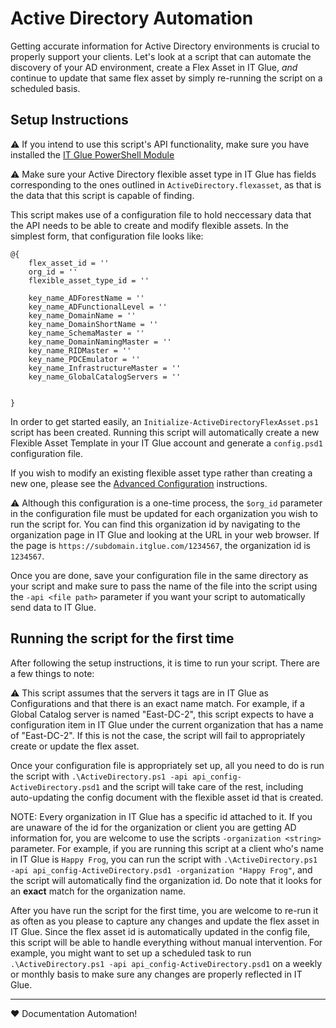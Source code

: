 # Active Directory Automation

Getting accurate information for Active Directory environments is crucial to properly support your clients. Let's look at a script that can automate the discovery of your AD environment, create a Flex Asset in IT Glue, *and* continue to update that same flex asset by simply re-running the script on a scheduled basis.

## Setup Instructions

:warning: If you intend to use this script's API functionality, make sure you have installed the [IT Glue PowerShell Module](https://github.com/Celerium/ITGlue-PowerShellWrapper)

:warning: Make sure your Active Directory flexible asset type in IT Glue has fields corresponding to the ones outlined in `ActiveDirectory.flexasset`, as that is the data that this script is capable of finding.

This script makes use of a configuration file to hold neccessary data that the API needs to be able to create and modify flexible assets. In the simplest form, that configuration file looks like:

```posh
@{
    flex_asset_id = ''
    org_id = ''
    flexible_asset_type_id = ''

    key_name_ADForestName = ''
    key_name_ADFunctionalLevel = ''
    key_name_DomainName = ''
    key_name_DomainShortName = ''
    key_name_SchemaMaster = ''
    key_name_DomainNamingMaster = ''
    key_name_RIDMaster = ''
    key_name_PDCEmulator = ''
    key_name_InfrastructureMaster = ''
    key_name_GlobalCatalogServers = ''


}
```

In order to get started easily, an `Initialize-ActiveDirectoryFlexAsset.ps1` script has been created. Running this script will automatically create a new Flexible Asset Template in your IT Glue account and generate a `config.psd1` configuration file.

If you wish to modify an existing flexible asset type rather than creating a new one, please see the [Advanced Configuration](https://github.com/itglue/automation/blob/master/Active%20Directory/Advanced%20Configuration.md) instructions.

:warning: Although this configuration is a one-time process, the `$org_id` parameter in the configuration file must be updated for each organization you wish to run the script for. You can find this organization id by navigating to the organization page in IT Glue and looking at the URL in your web browser. If the page is `https://subdomain.itglue.com/1234567`, the organization id is `1234567`.

Once you are done, save your configuration file in the same directory as your script and make sure to pass the name of the file into the script using the `-api <file path>` parameter if you want your script to automatically send data to IT Glue.

## Running the script for the first time

After following the setup instructions, it is time to run your script. There are a few things to note:

:warning: This script assumes that the servers it tags are in IT Glue as Configurations and that there is an exact name match. For example, if a Global Catalog server is named "East-DC-2", this script expects to have a configuration item in IT Glue under the current organization that has a name of "East-DC-2". If this is not the case, the script will fail to appropriately create or update the flex asset.

Once your configuration file is appropriately set up, all you need to do is run the script with `.\ActiveDirectory.ps1 -api api_config-ActiveDirectory.psd1` and the script will take care of the rest, including auto-updating the config document with the flexible asset id that is created.

NOTE: Every organization in IT Glue has a specific id attached to it. If you are unaware of the id for the organization or client you are getting AD information for, you are welcome to use the scripts `-organization <string>` parameter. For example, if you are running this script at a client who's name in IT Glue is `Happy Frog`, you can run the script with `.\ActiveDirectory.ps1 -api api_config-ActiveDirectory.psd1 -organization "Happy Frog"`, and the script will automatically find the organization id. Do note that it looks for an **exact** match for the organization name.

After you have run the script for the first time, you are welcome to re-run it as often as you please to capture any changes and update the flex asset in IT Glue. Since the flex asset id is automatically updated in the config file, this script will be able to handle everything without manual intervention. For example, you might want to set up a scheduled task to run `.\ActiveDirectory.ps1 -api api_config-ActiveDirectory.psd1` on a weekly or monthly basis to make sure any changes are properly reflected in IT Glue.

----

:heart: Documentation Automation!
